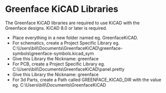 # Greenface KiCAD Libraries
The Greenface KiCAD libraries are required to use KiCAD with the Greenface designs.
KiCAD 8.0 or later is required.
* Place everything in a new folder named eg. GreenfaceKiCAD.
* For schematics, create a Project Specific Library eg. C:\Users\bill\Documents\GreenfaceKiCAD\greenface-symbols\greenface-symbols.kicad_sym
* Give this Library the Nickname: greenface
* For PCB, create a Project Specific Library eg. C:\Users\bill\Documents\GreenfaceKiCAD\panel.pretty
* Give this Library the Nickname: greenface
* For 3d Parts, create a Path called GREENFACE_KICAD_DIR with the value eg. C:\Users\bill\Documents\GreenfaceKiCAD
